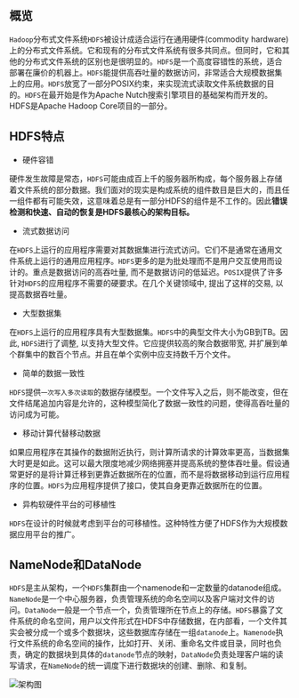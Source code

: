 ## 概览

`Hadoop`分布式文件系统`HDFS`被设计成适合运行在通用硬件(commodity hardware)上的分布式文件系统。它和现有的分布式文件系统有很多共同点。但同时，它和其他的分布式文件系统的区别也是很明显的。`HDFS`是一个高度容错性的系统，适合部署在廉价的机器上。`HDFS`能提供高吞吐量的数据访问，非常适合大规模数据集上的应用。`HDFS`放宽了一部分POSIX约束，来实现流式读取文件系统数据的目的。`HDFS`在最开始是作为Apache Nutch搜索引擎项目的基础架构而开发的。HDFS是Apache Hadoop Core项目的一部分。

## HDFS特点

- 硬件容错

硬件发生故障是常态，`HDFS`可能由成百上千的服务器所构成，每个服务器上存储着文件系统的部分数据。我们面对的现实是构成系统的组件数目是巨大的，而且任一组件都有可能失效，这意味着总是有一部分HDFS的组件是不工作的。因此**错误检测和快速、自动的恢复是HDFS最核心的架构目标。**

- 流式数据访问

在`HDFS`上运行的应用程序需要对其数据集进行流式访问。它们不是通常在通用文件系统上运行的通用应用程序。`HDFS`更多的是为批处理而不是用户交互使用而设计的。重点是数据访问的高吞吐量, 而不是数据访问的低延迟。`POSIX`提供了许多针对`HDFS`的应用程序不需要的硬要求。在几个关键领域中, 提出了这样的交易, 以提高数据吞吐量。

- 大型数据集

在`HDFS`上运行的应用程序具有大型数据集。`HDFS`中的典型文件大小为GB到TB。因此, `HDFS`进行了调整, 以支持大型文件。它应提供较高的聚合数据带宽, 并扩展到单个群集中的数百个节点。并且在单个实例中应支持数千万个文件。

- 简单的数据一致性

`HDFS`提供`一次写入多次读取`的数据存储模型。一个文件写入之后，则不能改变，但在文件结尾追加内容是允许的，这种模型简化了数据一致性的问题，使得高吞吐量的访问成为可能。

- 移动计算代替移动数据

如果应用程序在其操作的数据附近执行，则计算所请求的计算效率更高，当数据集大时更是如此。这可以最大限度地减少网络拥塞并提高系统的整体吞吐量。假设通常更好的是将计算迁移到更靠近数据所在的位置，而不是将数据移动到运行应用程序的位置。`HDFS`为应用程序提供了接口，使其自身更靠近数据所在的位置。

- 异构软硬件平台的可移植性

`HDFS`在设计的时候就考虑到平台的可移植性。这种特性方便了HDFS作为大规模数据应用平台的推广。

## NameNode和DataNode

`HDFS`是主从架构，一个`HDFS`集群由一个namenode和一定数量的datanode组成。`NameNode`是一个中心服务器，负责管理系统的命名空间以及客户端对文件的访问。`DataNode`一般是一个节点一个，负责管理所在节点上的存储。`HDFS`暴露了文件系统的命名空间，用户以文件形式在HDFS中存储数据，在内部看，一个文件其实会被分成一个或多个数据块，这些数据库存储在一组`datanode`上。`Namenode`执行文件系统的命名空间的操作，比如打开、关闭、重命名文件或目录，同时也负责，确定的数据块到具体的`datanode`节点的映射，`DataNode`负责处理客户端的读写请求，在`NameNode`的统一调度下进行数据块的创建、删除、和复制。

![架构图](http://hadoop.apache.org/docs/current/hadoop-project-dist/hadoop-hdfs/images/hdfsarchitecture.png)